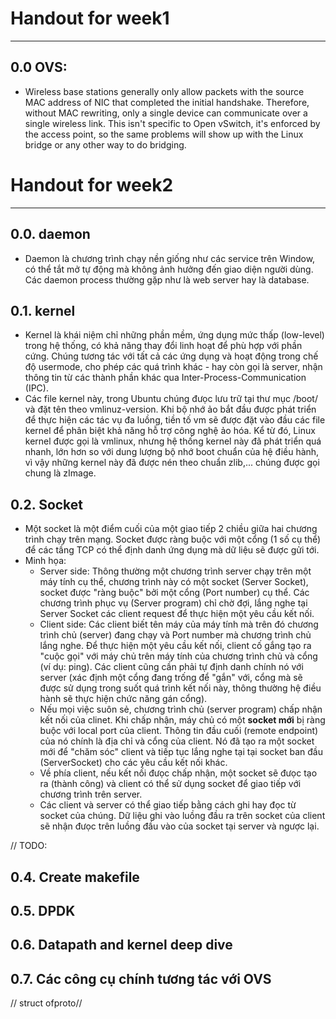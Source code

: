 # Handout for week1
---
## 0.0 OVS:
- Wireless base stations generally only allow packets with the source MAC address of NIC that completed the initial handshake. Therefore, without MAC rewriting, only a single device can  communicate over a single wireless link.
This isn't specific to Open vSwitch, it's enforced by the access point, so the same problems will show up with the Linux bridge or any other way to do bridging. 

# Handout for week2
---
## 0.0. daemon
- Daemon là chương trình chạy nền giống như các service trên Window, có thể tắt mở tự động mà không ảnh hưởng đến giao diện người dùng. Các daemon process thường gặp như là web server hay là database.

## 0.1. kernel
- Kernel là khái niệm chỉ những phần mềm, ứng dụng mức thấp (low-level) trong hệ thống, có khả năng thay đổi linh hoạt để phù hợp với phần cứng. Chúng tương tác với tất cả các ứng dụng và hoạt động trong chế độ usermode, cho phép các quá trình khác - hay còn gọi là server, nhận thông tin từ các thành phần khác qua Inter-Process-Communication (IPC).
- Các file kernel này, trong Ubuntu chúng đưọc lưu trữ tại thư mục /boot/ và đặt tên theo vmlinuz-version. Khi bộ nhớ ảo bắt đầu được phát triển để thực hiện các tác vụ đa luồng, tiền tố vm sẽ được đặt vào đầu các file kernel để phân biệt khả năng hỗ trợ công nghệ ảo hóa. Kể từ đó, Linux kernel được gọi là vmlinux, nhưng hệ thống kernel này đã phát triển quá nhanh, lớn hơn so với dung lượng bộ nhớ boot chuẩn của hệ điều hành, vì vậy những kernel này đã được nén theo chuẩn zlib,... chúng được gọi chung là zImage.

## 0.2. Socket
- Một socket là một điểm cuối của một giao tiếp 2 chiều giữa hai chương trình chạy trên mạng. Socket được ràng buộc với một cổng (1 số cụ thể) để các tầng TCP có thể định danh ứng dụng mà dữ liệu sẽ được gửi tới. 
- Minh họa:
	- Server side: Thông thường một chương trình server chạy trên một máy tính cụ thể, chương trình này có một socket (Server Socket), socket được "ràng buộc" bởi một cổng (Port number) cụ thể. Các chương trình phục vụ (Server program) chỉ chờ đợi, lắng nghe tại Server Socket các client request để thực hiện một yêu cầu kết nối.
	- Client side: Các client biết tên máy của máy tính mà trên đó chương trình chủ (server) đang chạy và Port number mà chương trình chủ lắng nghe. Để thực hiện một yêu cầu kết nối, client cố gắng tạo ra "cuộc gọi" với máy chủ trên máy tính của chương trình chủ và cổng (ví dụ: ping). Các client cũng cần phải tự định danh chính nó với server (xác định một cổng đang trống để "gắn" với, cổng mà sẽ được sử dụng trong suốt quá trình kết nối này, thông thường hệ điều hành sẽ thực hiện chức năng gán cổng). 
	-  Nếu mọi việc suôn sẻ, chương trình chủ (server program) chấp nhận kết nối của clinet. Khi chấp nhận, máy chủ có một **socket mới** bị ràng buộc với local port của client. Thông tin đầu cuối (remote endpoint) của nó chính là địa chỉ và cổng của client. Nó đã tạo ra một socket mới để "chăm sóc" client và tiếp tục lắng nghe tại tại socket ban đầu (ServerSocket) cho các yêu cầu kết nối khác.
	- Về phía client, nếu kết nối đưọc chấp nhận, một socket sẽ đưọc tạo ra (thành công) và client có thể sử dụng socket để giao tiếp với chương trình trên server.
	- Các client và server có thể giao tiếp bằng cách ghi hay đọc từ socket của chúng. Dữ liệu ghi vào luồng đầu ra trên socket của client sẽ nhận đưọc trên luồng đầu vào của socket tại server và ngược lại.


// TODO:
## 0.4. Create makefile

## 0.5. DPDK

## 0.6. Datapath and kernel deep dive

## 0.7. Các công cụ chính tương tác với OVS

// struct ofproto// 